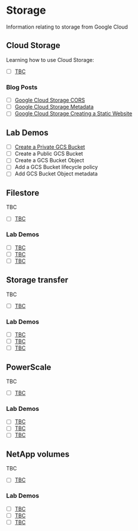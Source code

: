 # Storage

Information relating to storage from Google Cloud

## Cloud Storage

Learning how to use Cloud Storage:

- [ ] [TBC]()

### Blog Posts

- [ ] [Google Cloud Storage CORS](https://richrose.dev/posts/cloud/google-cloud/gcp-gcs-cors/)
- [ ] [Google Cloud Storage Metadata](https://richrose.dev/posts/cloud/google-cloud/gcp-gcs-metadata/)
- [ ] [Google Cloud Storage Creating a Static Website](https://richrose.dev/posts/cloud/google-cloud/gcp-gcs-website/)

## Lab Demos

- [ ] [Create a Private GCS Bucket](https://www.cloudskillsboost.google/focuses/83838?catalog_rank=%7B%22rank%22%3A5%2C%22num_filters%22%3A1%2C%22has_search%22%3Atrue%7D&parent=catalog&search_id=35694309)
- [ ] Create a Public GCS Bucket 
- [ ] Create a GCS Bucket Object 
- [ ] Add a GCS Bucket lifecycle policy
- [ ] Add GCS Bucket Object metadata 

## Filestore 

TBC

- [ ] [TBC]()

### Lab Demos
- [ ] [TBC](TBC) 
- [ ] [TBC](TBC) 
- [ ] [TBC](TBC) 

## Storage transfer 

TBC

- [ ] [TBC]()

### Lab Demos
- [ ] [TBC](TBC) 
- [ ] [TBC](TBC) 
- [ ] [TBC](TBC) 

## PowerScale 

TBC

- [ ] [TBC]()

### Lab Demos
- [ ] [TBC](TBC) 
- [ ] [TBC](TBC) 
- [ ] [TBC](TBC) 

## NetApp volumes 

TBC

- [ ] [TBC]()

### Lab Demos
- [ ] [TBC](TBC) 
- [ ] [TBC](TBC) 
- [ ] [TBC](TBC) 
